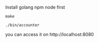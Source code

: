 Install golang npm node first

```
make

./bin/accounter
```

you can access it on http://localhost:8080
